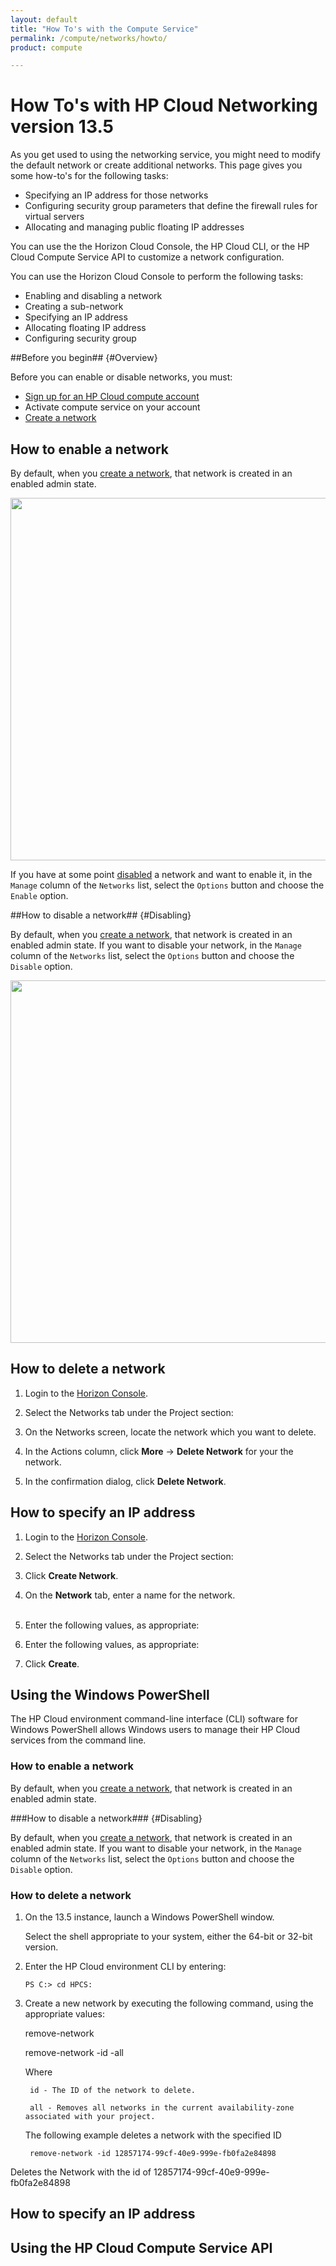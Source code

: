 ```yaml
---
layout: default
title: "How To's with the Compute Service"
permalink: /compute/networks/howto/
product: compute

---
```

# How To's with HP Cloud Networking version 13.5

<!-- Modeled after How To's with the Compute Service (https://docs.hpcloud.com/compute/using/) Some text from network guide. -->

As you get used to using the networking service, you might need to modify the default network or create additional networks.  This page gives you some how-to's for the following tasks: 
 
* Specifying an IP address for those networks 
* Configuring security group parameters that define the firewall rules for virtual servers
* Allocating and managing public floating IP addresses

You can use the the Horizon Cloud Console, the HP Cloud CLI, or the HP Cloud Compute Service API to customize a network configuration.  

You can use the Horizon Cloud Console to perform the following tasks:

* Enabling and disabling a network
* Creating a sub-network
* Specifying an IP address
* Allocating floating IP address
* Configuring security group

##Before you begin## {#Overview}

Before you can enable or disable networks, you must:

* [Sign up for an HP Cloud compute account](https://account.hpcloud.com/signup)
* Activate compute service on your account
* [Create a network](/mc/compute/networks/create-network/)

## How to enable a network

By default, when you [create a network](/mc/compute/networks/create-network#Creating/), that network is created in an enabled admin state.  

<img src="media/compute-networks03.jpg" width="580" alt="" />

If you have at some point [disabled](#Disabling) a network and want to enable it, in the `Manage` column of the `Networks` list, select the `Options` button and choose the `Enable` option.

<!-- Illustration of "Enable" option being selected needed here -->

##How to disable a network## {#Disabling}

By default, when you [create a network](/mc/compute/networks/create-network#Creating/), that network is created in an enabled admin state.  If you want to disable your network, in the `Manage` column of the `Networks` list, select the `Options` button and choose the `Disable` option.

<img src="media/compute-networks04.jpg" width="580" alt="" />


## How to delete a network ##

1. Login to the [Horizon Console](https://horizon.hpcloud.com/).

2. Select the Networks tab under the Project section:
    <br><img src="media/network-new.png"  alt="" />

3. On the Networks screen, locate the network which you want to delete.

4. In the Actions column, click **More** -> **Delete Network** for your the network. 
	<br><img src="media/network-delete.png"  alt="" />

5. In the confirmation dialog, click **Delete Network**.


## How to specify an IP address ###

1. Login to the [Horizon Console](https://horizon.hpcloud.com/).

2. Select the Networks tab under the Project section:
    <br><img src="media/network-new.png"  alt="" />

3. Click **Create Network**. 
	<br><img src="media/network-create.png"  alt="" />

4. On the **Network** tab, enter a name for the network.  
	<br><img src="media/network-fields.png"  alt="" />

5. Enter the following values, as appropriate:
	<br><img src="media/network-fields-2.png"  alt="" />

6. Enter the following values, as appropriate:
	<br><img src="media/network-fields-3.png"  alt="" />

7. Click **Create**.


<!--Can users enable/disable routers in 13.5?
##Enabling a router## {#Enabling}

When you enable the compute service, a router is enabled by default.  If you have [disabled](#Disabling) the router, to enable it, in the `Manage` column, select the `Options` button for the router you wish to disable and click the `Disable` item:

<img src="media/disable-router.jpg" width="580" alt="" />
 

##Disabling a router## {#Disabling}

When you enable the compute service, a router is enabled by default.  To disable the router, in the `Manage` column, select the `Options` button for the router you wish to disable and click the `Disable` item:

<img src="media/enable-router.jpg" width="580" alt="" />

-->



## Using the Windows PowerShell ##

The HP Cloud environment command-line interface (CLI) software for Windows PowerShell allows Windows users to manage their HP Cloud services from the command line.

### How to enable a network ###

By default, when you [create a network](/mc/compute/networks/create-network#Creating/), that network is created in an enabled admin state.  

###How to disable a network### {#Disabling}

By default, when you [create a network](/mc/compute/networks/create-network#Creating/), that network is created in an enabled admin state.  If you want to disable your network, in the `Manage` column of the `Networks` list, select the `Options` button and choose the `Disable` option.

### How to delete a network ###

1. On the 13.5 instance, launch a Windows PowerShell window.  

	Select the shell appropriate to your system, either the 64-bit or 32-bit version. 

2. Enter the HP Cloud environment CLI by entering:

	`PS C:> cd HPCS:`

3. Create a new network by executing the following command, using the appropriate values:
	
	remove-network

	remove-network -id -all

	Where
	
		id - The ID of the network to delete.

		all - Removes all networks in the current availability-zone associated with your project.

	The following example deletes a network with the specified ID

		remove-network -id 12857174-99cf-40e9-999e-fb0fa2e84898  

Deletes the Network with the id of 12857174-99cf-40e9-999e-fb0fa2e84898


## How to specify an IP address ###


## Using the HP Cloud Compute Service API ##

